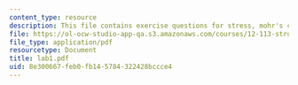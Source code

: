 ```yaml
---
content_type: resource
description: This file contains exercise questions for stress, mohr's circles.
file: https://ol-ocw-studio-app-qa.s3.amazonaws.com/courses/12-113-structural-geology-fall-2005/8e300667feb0fb145784322428bccce4_lab1.pdf
file_type: application/pdf
resourcetype: Document
title: lab1.pdf
uid: 8e300667-feb0-fb14-5784-322428bccce4
---
```

